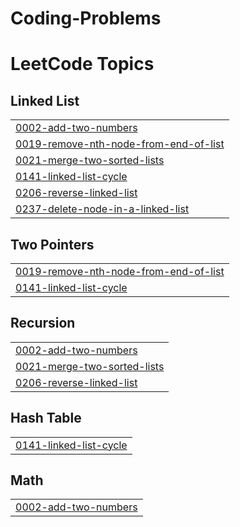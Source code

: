 # Coding-Problems
<!---LeetCode Topics Start-->
# LeetCode Topics
## Linked List
|  |
| ------- |
| [0002-add-two-numbers](https://github.com/NishantM11/Coding-Problems/tree/master/0002-add-two-numbers) |
| [0019-remove-nth-node-from-end-of-list](https://github.com/NishantM11/Coding-Problems/tree/master/0019-remove-nth-node-from-end-of-list) |
| [0021-merge-two-sorted-lists](https://github.com/NishantM11/Coding-Problems/tree/master/0021-merge-two-sorted-lists) |
| [0141-linked-list-cycle](https://github.com/NishantM11/Coding-Problems/tree/master/0141-linked-list-cycle) |
| [0206-reverse-linked-list](https://github.com/NishantM11/Coding-Problems/tree/master/0206-reverse-linked-list) |
| [0237-delete-node-in-a-linked-list](https://github.com/NishantM11/Coding-Problems/tree/master/0237-delete-node-in-a-linked-list) |
## Two Pointers
|  |
| ------- |
| [0019-remove-nth-node-from-end-of-list](https://github.com/NishantM11/Coding-Problems/tree/master/0019-remove-nth-node-from-end-of-list) |
| [0141-linked-list-cycle](https://github.com/NishantM11/Coding-Problems/tree/master/0141-linked-list-cycle) |
## Recursion
|  |
| ------- |
| [0002-add-two-numbers](https://github.com/NishantM11/Coding-Problems/tree/master/0002-add-two-numbers) |
| [0021-merge-two-sorted-lists](https://github.com/NishantM11/Coding-Problems/tree/master/0021-merge-two-sorted-lists) |
| [0206-reverse-linked-list](https://github.com/NishantM11/Coding-Problems/tree/master/0206-reverse-linked-list) |
## Hash Table
|  |
| ------- |
| [0141-linked-list-cycle](https://github.com/NishantM11/Coding-Problems/tree/master/0141-linked-list-cycle) |
## Math
|  |
| ------- |
| [0002-add-two-numbers](https://github.com/NishantM11/Coding-Problems/tree/master/0002-add-two-numbers) |
<!---LeetCode Topics End-->